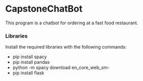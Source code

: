# CapstoneChatBot
This program is a chatbot for ordering at a fast food restaurant.

### Libraries
Install the required libraries with the following commands:
- pip install spacy
- pip install pandas
- python -m spacy download en_core_web_sm-
- pip install flask
